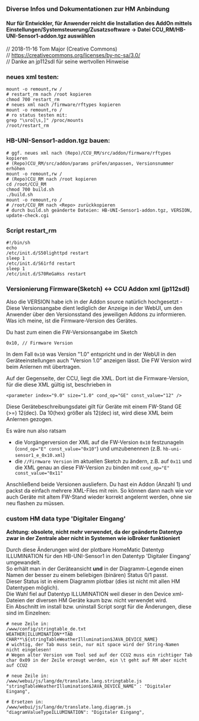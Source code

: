 ### Diverse Infos und Dokumentationen zur HM Anbindung
#### Nur für Entwickler, für Anwender reicht die Installation des AddOn mittels Einstellungen/Systemsteuerung/Zusatzsoftware -> Datei CCU_RM/HB-UNI-Sensor1-addon.tgz auswählen
// 2018-11-16 Tom Major (Creative Commons)<br>
// https://creativecommons.org/licenses/by-nc-sa/3.0/<br>
// Danke an jp112sdl für seine wertvollen Hinweise

### neues xml testen:
    mount -o remount,rw /
    # restart_rm nach /root kopieren
    chmod 700 restart_rm
    # neues xml nach /firmware/rftypes kopieren
    mount -o remount,ro /
    # ro status testen mit:
    grep "\sro[\s,]" /proc/mounts
    /root/restart_rm

### HB-UNI-Sensor1-addon.tgz bauen:
    # ggf. neues xml nach (Repo)/CCU_RM/src/addon/firmware/rftypes kopieren
    # (Repo)CCU_RM/src/addon/params prüfen/anpassen, Versionsnummer erhöhen
    mount -o remount,rw /
    # (Repo)CCU_RM nach /root kopieren
    cd /root/CCU_RM
    chmod 700 build.sh
    ./build.sh
    mount -o remount,ro /
    # /root/CCU_RM nach <Repo> zurückkopieren
    # durch build.sh geänderte Dateien: HB-UNI-Sensor1-addon.tgz, VERSION, update-check.cgi

### Script restart_rm
    #!/bin/sh
    echo
    /etc/init.d/S50lighttpd restart
    sleep 1
    /etc/init.d/S61rfd restart
    sleep 1
    /etc/init.d/S70ReGaHss restart

### Versionierung Firmware(Sketch) <-> CCU Addon xml (jp112sdl)
Also die VERSION habe ich in der Addon source natürlich hochgesetzt -
Diese Versionsangabe dient lediglich der Anzeige in der WebUI, um den Anwender über den Versionsstand des jeweiligen Addons zu informieren.
Was ich meine, ist die Firmware-Version des Gerätes.

Du hast zum einen die FW-Versionsangabe im Sketch

    0x10, // Firmware Version
In dem Fall `0x10` was Version "1.0" entspricht und in der WebUI in den Geräteeinstellungen auch "Version 1.0" anzeigen lässt.
Die FW Version wird beim Anlernen mit übertragen.

Auf der Gegenseite, der CCU, liegt die XML.
Dort ist die Firmware-Version, für die diese XML gültig ist, beschrieben in

    <parameter index="9.0" size="1.0" cond_op="GE" const_value="12" />

Diese Gerätebeschreibungsdatei gilt für Geräte mit einem FW-Stand GE (>=) 12(dec).
Da 10(hex) größer als 12(dec) ist, wird diese XML beim Anlernen gezogen.

Es wäre nun also ratsam
- die Vorgängerversion der XML auf die FW-Version `0x10` festzunageln (`cond_op="E" const_value="0x10"`) und umzubenennen (z.B. `hb-uni-sensor1_e_0x10.xml`)   
- die `//Firmware Version` im aktuellen Sketch zu ändern, z.B. auf `0x11` und die XML genau an diese FW-Version zu binden mit `cond_op="E" const_value="0x11"`

Anschließend beide Versionen ausliefern.
Du hast ein Addon (Anzahl 1) und packst da einfach mehrere XML-Files mit rein.
So können dann nach wie vor auch Geräte mit altem FW-Stand wieder korrekt angelernt werden, ohne sie neu flashen zu müssen.

### custom HM data type 'Digitaler Eingang'
**Achtung: obsolete, nicht mehr verwendet, da der geänderte Datentyp zwar in der Zentrale aber nicht in Systemen wie ioBroker funktioniert**

Durch diese Änderungen wird der plotbare HomeMatic Datentyp ILLUMINATION für den HB-UNI-Sensor1 in den Datentyp 'Digitaler Eingang' umgewandelt.<br>
So erhält man in der Geräteansicht **und** in der Diagramm-Legende einen Namen der besser zu einem beliebigen (binären) Status 0/1 passt.<br>
Dieser Status ist in einem Diagramm plotbar (dies ist nicht mit allen HM Datentypen möglich).<br>
Die Wahl fiel auf Datentyp ILLUMINATION weil dieser in den Device xml-Dateien der diversen HM Geräte kaum bzw. nicht verwendet wird.<br>
Ein Abschnitt im install bzw. uninstall Script sorgt für die Änderungen, diese sind im Einzelnen:<br>

    # neue Zeile in:
    /www/config/stringtable_de.txt
    WEATHER|ILLUMINATION**TAB CHAR**\${stringTableWeatherIllumination$JAVA_DEVICE_NAME}
    # wichtig, der Tab muss sein, nur mit space wird der String-Namen nicht eingelesen!
    # Wegen alter Version vom Tool sed auf der CCU2 muss ein richtiger Tab char 0x09 in der Zeile erzeugt werden, ein \t geht auf RM aber nicht auf CCU2

    # neue Zeile in:
    /www/webui/js/lang/de/translate.lang.stringtable.js
    "stringTableWeatherIllumination$JAVA_DEVICE_NAME" : "Digitaler Eingang",

    # Ersetzen in:
    /www/webui/js/lang/de/translate.lang.diagram.js
    "diagramValueTypeILLUMINATION": "Digitaler Eingang",
